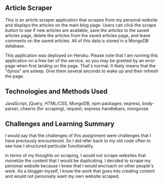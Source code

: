 ## Article Scraper

This is an article scraper application that scrapes from my personal website and displays the articles on the main blog page. Users can click the scrape button to see if new articles are available, save the articles to the saved articles page, delete the articles from the saved articles page, and leave comments on the saved articles. All of this data is stored in a MongoDB database. 

This application was deployed on Heroku. Please note that I am running this application on a free tier of the service, so you may be greeted by an error page when first landing on the page. That's normal. It likely means that the "dynos" are asleep. Give them several seconds to wake up and then refresh the page. 

## Technologies and Methods Used

JavaScript, jQuery, HTML/CSS, MongoDB, npm packages: express, body-parser, cheerio (for scraping), request, express-handlebars, mongoose

## Challenges and Learning Summary

I would say that the challenges of this assignment were challenges that I have previously encountered. So I did refer back to my old code often to see how I structured particular functionality. 

In terms of my thoughts on scraping, I would not scrape websites that monetize the content that I would be duplicating. I decided to scrape my personal website because I knew that I would encroach on other people's work. As a blogger myself, I know the work that goes into creating content and would not personally want my own website scraped. 